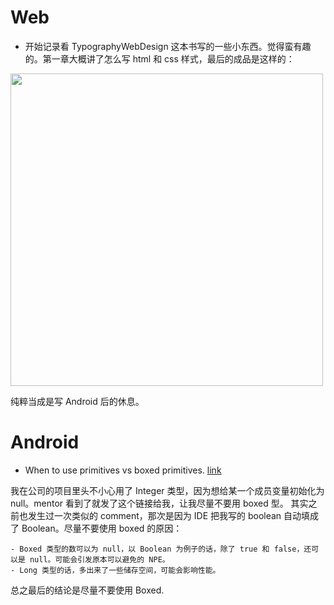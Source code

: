 # Web
- 开始记录看 TypographyWebDesign 这本书写的一些小东西。觉得蛮有趣的。第一章大概讲了怎么写 html 和 css 样式，最后的成品是这样的：

<img src="http://ww3.sinaimg.cn/large/9fbe0bc0jw1f2qr94jz2rj21kw10f0wj.jpg" width="500px">

纯粹当成是写 Android 后的休息。

# Android
- When to use primitives vs boxed primitives. [link](http://programmers.stackexchange.com/questions/203970/when-to-use-primitive-vs-class-in-java)

我在公司的项目里头不小心用了 Integer 类型，因为想给某一个成员变量初始化为 null。mentor 看到了就发了这个链接给我，让我尽量不要用 boxed 型。
其实之前也发生过一次类似的 comment，那次是因为 IDE 把我写的 boolean 自动填成了 Boolean。尽量不要使用 boxed 的原因：

    - Boxed 类型的数可以为 null，以 Boolean 为例子的话，除了 true 和 false，还可以是 null。可能会引发原本可以避免的 NPE。
    - Long 类型的话，多出来了一些储存空间，可能会影响性能。 

总之最后的结论是尽量不要使用 Boxed.


